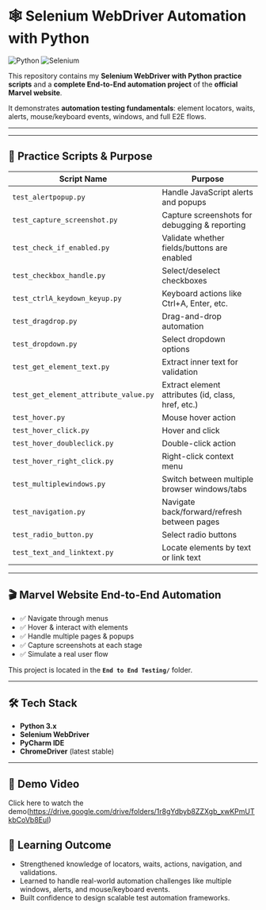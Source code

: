 # 🕸️ Selenium WebDriver Automation with Python

![Python](https://img.shields.io/badge/Python-3.x-yellow)
![Selenium](https://img.shields.io/badge/Selenium-WebDriver-orange)

This repository contains my **Selenium WebDriver with Python practice scripts** and a **complete End-to-End automation project** of the **official Marvel website**.  

It demonstrates **automation testing fundamentals**: element locators, waits, alerts, mouse/keyboard events, windows, and full E2E flows.

---


---

## 📝 Practice Scripts & Purpose

| Script Name                          | Purpose                                                                 |
|--------------------------------------|-------------------------------------------------------------------------|
| `test_alertpopup.py`                 | Handle JavaScript alerts and popups                                     |
| `test_capture_screenshot.py`         | Capture screenshots for debugging & reporting                           |
| `test_check_if_enabled.py`           | Validate whether fields/buttons are enabled                             |
| `test_checkbox_handle.py`            | Select/deselect checkboxes                                              |
| `test_ctrlA_keydown_keyup.py`        | Keyboard actions like Ctrl+A, Enter, etc.                               |
| `test_dragdrop.py`                   | Drag-and-drop automation                                                |
| `test_dropdown.py`                   | Select dropdown options                                                 |
| `test_get_element_text.py`           | Extract inner text for validation                                       |
| `test_get_element_attribute_value.py`| Extract element attributes (id, class, href, etc.)                      |
| `test_hover.py`                      | Mouse hover action                                                      |
| `test_hover_click.py`                | Hover and click                                                         |
| `test_hover_doubleclick.py`          | Double-click action                                                     |
| `test_hover_right_click.py`          | Right-click context menu                                                |
| `test_multiplewindows.py`            | Switch between multiple browser windows/tabs                            |
| `test_navigation.py`                 | Navigate back/forward/refresh between pages                             |
| `test_radio_button.py`               | Select radio buttons                                                    |
| `test_text_and_linktext.py`          | Locate elements by text or link text                                    |

---

## 🎬 Marvel Website End-to-End Automation

- ✅ Navigate through menus  
- ✅ Hover & interact with elements  
- ✅ Handle multiple pages & popups  
- ✅ Capture screenshots at each stage  
- ✅ Simulate a real user flow  

This project is located in the **`End to End Testing/`** folder.

---

## 🛠 Tech Stack

- **Python 3.x**  
- **Selenium WebDriver**  
- **PyCharm IDE**  
- **ChromeDriver** (latest stable)  

---

## 🎥 Demo Video

Click here to watch the demo(https://drive.google.com/drive/folders/1r8gYdbyb8ZZXgb_xwKPmUTkbCoVb8EuI)

## 📌 Learning Outcome

- Strengthened knowledge of locators, waits, actions, navigation, and validations.
- Learned to handle real-world automation challenges like multiple windows, alerts, and mouse/keyboard events.
- Built confidence to design scalable test automation frameworks.



